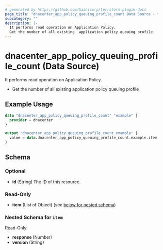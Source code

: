 ```yaml
---
# generated by https://github.com/hashicorp/terraform-plugin-docs
page_title: "dnacenter_app_policy_queuing_profile_count Data Source - terraform-provider-dnacenter"
subcategory: ""
description: |-
  It performs read operation on Application Policy.
  Get the number of all existing  application policy queuing profile
---
```


# dnacenter_app_policy_queuing_profile_count (Data Source)

It performs read operation on Application Policy.

- Get the number of all existing  application policy queuing profile

## Example Usage

```terraform
data "dnacenter_app_policy_queuing_profile_count" "example" {
  provider = dnacenter
}

output "dnacenter_app_policy_queuing_profile_count_example" {
  value = data.dnacenter_app_policy_queuing_profile_count.example.item
}
```

<!-- schema generated by tfplugindocs -->
## Schema

### Optional

- **id** (String) The ID of this resource.

### Read-Only

- **item** (List of Object) (see [below for nested schema](#nestedatt--item))

<a id="nestedatt--item"></a>
### Nested Schema for `item`

Read-Only:

- **response** (Number)
- **version** (String)


